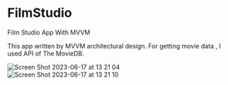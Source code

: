 # FilmStudio
Film Studio App With MVVM


This app written by MVVM architectural design. For getting movie data , I used API of The MovieDB.


![Screen Shot 2023-06-17 at 13 21 04](https://github.com/aslanok/FilmStudio/assets/75434270/e9527177-7dde-4da9-8ea9-bb1914ca79db)
![Screen Shot 2023-06-17 at 13 21 10](https://github.com/aslanok/FilmStudio/assets/75434270/9db16255-a95c-4e1f-965d-0cf51d33d996)
